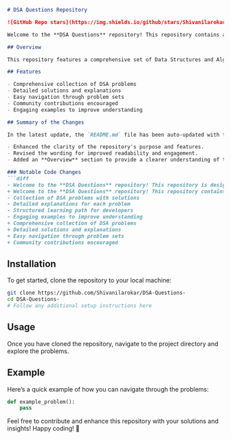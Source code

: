 ```markdown
# DSA Questions Repository

![GitHub Repo stars](https://img.shields.io/github/stars/Shivanilarokar/DSA-Questions-) ![GitHub forks](https://img.shields.io/github/forks/Shivanilarokar/DSA-Questions-) ![GitHub issues](https://img.shields.io/github/issues/Shivanilarokar/DSA-Questions-)

Welcome to the **DSA Questions** repository! This repository contains a collection of Data Structures and Algorithms (DSA) problems designed to enhance your programming skills. 🤖

## Overview

This repository features a comprehensive set of Data Structures and Algorithms (DSA) problems aimed at providing a structured learning path for developers. Each problem comes with solutions and detailed explanations to facilitate better understanding and learning.

## Features

- Comprehensive collection of DSA problems
- Detailed solutions and explanations
- Easy navigation through problem sets
- Community contributions encouraged
- Engaging examples to improve understanding

## Summary of the Changes

In the latest update, the `README.md` file has been auto-updated with the following enhancements:

- Enhanced the clarity of the repository's purpose and features.
- Revised the wording for improved readability and engagement.
- Added an **Overview** section to provide a clearer understanding of the repository's purpose.

### Notable Code Changes
```diff
- Welcome to the **DSA Questions** repository! This repository is designed to help developers enhance their problem-solving skills by providing a structured set of DSA problems, solutions, and explanations. 🤖
+ Welcome to the **DSA Questions** repository! This repository contains a collection of Data Structures and Algorithms (DSA) problems designed to enhance your programming skills. 🤖
- Collection of DSA problems with solutions
- Detailed explanations for each problem
- Structured learning path for developers
- Engaging examples to improve understanding
+ Comprehensive collection of DSA problems
+ Detailed solutions and explanations
+ Easy navigation through problem sets
+ Community contributions encouraged
```

## Installation

To get started, clone the repository to your local machine:

```bash
git clone https://github.com/Shivanilarokar/DSA-Questions-
cd DSA-Questions-
# Follow any additional setup instructions here
```

## Usage

Once you have cloned the repository, navigate to the project directory and explore the problems.

## Example

Here’s a quick example of how you can navigate through the problems:

```python
def example_problem():
    pass
```

Feel free to contribute and enhance this repository with your solutions and insights! Happy coding! 🎉
```
